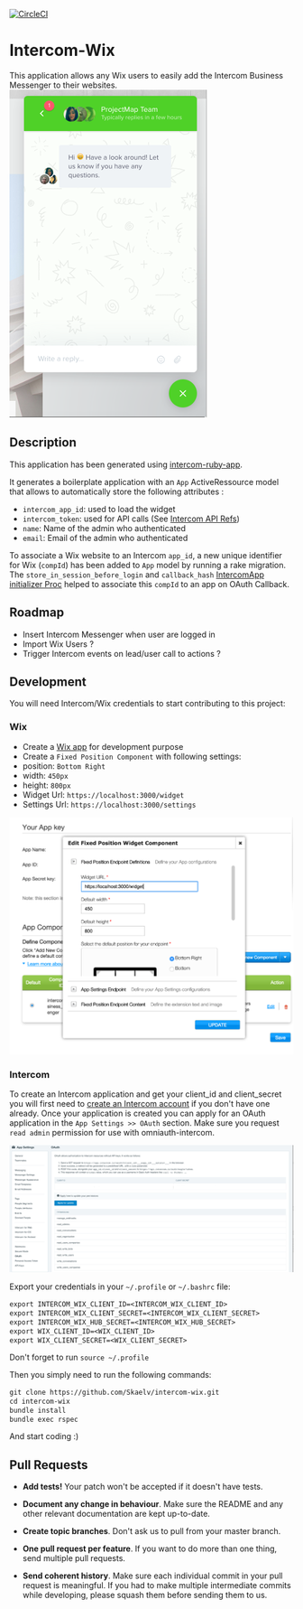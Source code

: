 [![CircleCI](https://circleci.com/gh/Skaelv/intercom-wix/tree/master.svg?style=svg)](https://circleci.com/gh/Skaelv/intercom-wix/tree/master)

Intercom-Wix
===========


This application allows any Wix users to easily add the Intercom Business Messenger to their websites.
![Intercom Business Messenger](https://github.com/Skaelv/intercom-wix/raw/master/images/intercom-business-messenger.png?raw=true)

Description
-----------
This application has been generated using [intercom-ruby-app](http://github.com/intercom/intercom-ruby-app).

It generates a boilerplate application with an `App` ActiveRessource model that allows to automatically store the following attributes :
 - `intercom_app_id`: used to load the widget
 - `intercom_token`: used for API calls (See [Intercom API Refs](https://developers.intercom.io/reference))
 - `name`: Name of the admin who authenticated
 - `email`: Email of the admin who authenticated

To associate a Wix website to an Intercom `app_id`, a new unique identifier for Wix (`compId`) has been added to `App` model by running a rake migration.
The `store_in_session_before_login` and `callback_hash` [IntercomApp initializer Proc](https://github.com/Skaelv/intercom-wix/blob/master/config/initializers/intercom_app.rb#L6-L15) helped to associate this `compId` to an app on OAuth Callback.


Roadmap
--------------------------------
 - Insert Intercom Messenger when user are logged in
 - Import Wix Users ?
 - Trigger Intercom events on lead/user call to actions ?


Development
--------------------------------

You will need Intercom/Wix credentials to start contributing to this project:

### Wix
 - Create a [Wix app](http://dev.wix.com/app/create-app) for development purpose
 - Create a `Fixed Position Component` with following settings:
  - position: `Bottom Right`
  - width: `450px`
  - height: `800px`
  - Widget Url: `https://localhost:3000/widget`
  - Settings Url: `https://localhost:3000/settings`

![Wix widget settings](https://github.com/Skaelv/intercom-wix/raw/master/images/wix-widget-settings.png?raw=true)

### Intercom

To create an Intercom application and get your client_id and client_secret you will first need to [create an Intercom account](https://app.intercom.io/a/start) if you don't have one already. Once your application is created you can apply for an OAuth application in the `App Settings >> OAuth` section. Make sure you request `read admin` permission for use with omniauth-intercom.

![Intercom App settings](https://github.com/Skaelv/intercom-wix/raw/master/images/intercom-oauth-app.png?raw=true)


Export your credentials in your `~/.profile` or `~/.bashrc` file:

```shell
export INTERCOM_WIX_CLIENT_ID=<INTERCOM_WIX_CLIENT_ID>
export INTERCOM_WIX_CLIENT_SECRET=<INTERCOM_WIX_CLIENT_SECRET>
export INTERCOM_WIX_HUB_SECRET=<INTERCOM_WIX_HUB_SECRET>
export WIX_CLIENT_ID=<WIX_CLIENT_ID>
export WIX_CLIENT_SECRET=<WIX_CLIENT_SECRET>
```

Don't forget to run `source ~/.profile`

Then you simply need to run the following commands:

```shell
git clone https://github.com/Skaelv/intercom-wix.git
cd intercom-wix
bundle install
bundle exec rspec
```

And start coding :)

Pull Requests
--------------------------------

- **Add tests!** Your patch won't be accepted if it doesn't have tests.

- **Document any change in behaviour**. Make sure the README and any other
  relevant documentation are kept up-to-date.

- **Create topic branches**. Don't ask us to pull from your master branch.

- **One pull request per feature**. If you want to do more than one thing, send
  multiple pull requests.

- **Send coherent history**. Make sure each individual commit in your pull
  request is meaningful. If you had to make multiple intermediate commits while
  developing, please squash them before sending them to us.
